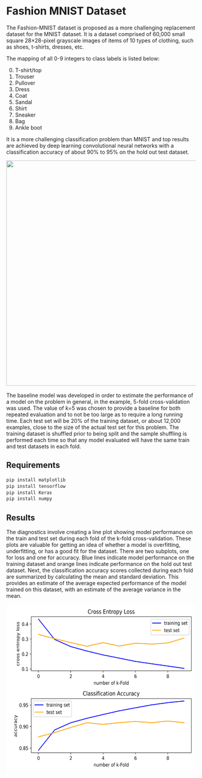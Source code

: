# Fashion MNIST Dataset

The Fashion-MNIST dataset is proposed as a more challenging replacement dataset for the MNIST dataset. It is a dataset comprised of 60,000 small square 28×28-pixel grayscale images of items of 10 types of clothing, such as shoes, t-shirts, dresses, etc.  

The mapping of all 0-9 integers to class labels is listed below:

0. T-shirt/top
1. Trouser
2. Pullover
3. Dress
4. Coat
5. Sandal
6. Shirt
7. Sneaker
8. Bag
9. Ankle boot

It is a more challenging classification problem than MNIST and top results are achieved by deep learning convolutional neural networks with a classification accuracy of about 90% to 95% on the hold out test dataset.

<p align="center">
  <img src="images\Fashin MNIST.png" width="650" height="600">
</p>

The baseline model was developed in order to estimate the performance of a model on the problem in general, in the example, 5-fold cross-validation was used. The value of k=5 was chosen to provide a baseline for both repeated evaluation and to not be too large as to require a long running time. Each test set will be 20% of the training dataset, or about 12,000 examples, close to the size of the actual test set for this problem. The training dataset is shuffled prior to being split and the sample shuffling is performed each time so that any model evaluated will have the same train and test datasets in each fold.

## Requirements
~~~bash
pip install matplotlib 
pip install tensorflow 
pip install Keras 
pip install numpy
~~~

## Results

The diagnostics involve creating a line plot showing model performance on the train and test set during each fold of the k-fold cross-validation. These plots are valuable for getting an idea of whether a model is overfitting, underfitting, or has a good fit for the dataset. There are two subplots, one for loss and one for accuracy. Blue lines indicate model performance on the training dataset and orange lines indicate performance on the hold out test dataset. Next, the classification accuracy scores collected during each fold are summarized by calculating the mean and standard deviation. This provides an estimate of the average expected performance of the model trained on this dataset, with an estimate of the average variance in the mean.

<p align="center">
  <img src="results/Fashion MNIST1.png" width="550" height="450">
</p>
